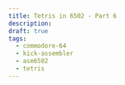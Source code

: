 ```yaml
---
title: Tetris in 6502 - Part 6
description: 
draft: true
tags:
  - commodore-64
  - kick-assembler
  - asm6502
  - tetris
---
```

